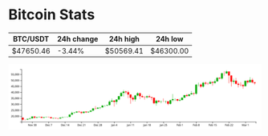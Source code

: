 # Bitcoin Stats

BTC/USDT|24h change|24h high|24h low|
|---|---|---|---|
|$47650.46|-3.44%|$50569.41|$46300.00|

<img src="./chart.svg">

